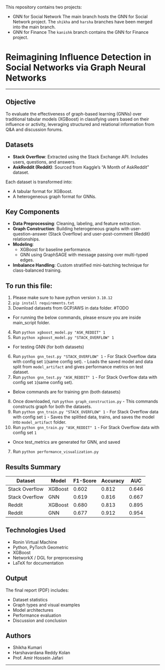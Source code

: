 This repository contains two projects:
- GNN for Social Network
The main branch hosts the GNN for Social Network project.
The `shikha` and `harsha` branches have been merged into the main branch.
- GNN for Finance
The `kanishk` branch contains the GNN for Finance project.

# Reimagining Influence Detection in Social Networks via Graph Neural Networks

---

## Objective

To evaluate the effectiveness of graph-based learning (GNNs) over traditional tabular models (XGBoost) in classifying users based on their influence or activity, leveraging structured and relational information from Q&A and discussion forums.

## Datasets

- **Stack Overflow**: Extracted using the Stack Exchange API. Includes users, questions, and answers.
- **AskReddit (Reddit)**: Sourced from Kaggle’s “A Month of AskReddit” dataset.

Each dataset is transformed into:
- A tabular format for XGBoost.
- A heterogeneous graph format for GNNs.

## Key Components

- **Data Preprocessing**: Cleaning, labeling, and feature extraction.
- **Graph Construction**: Building heterogeneous graphs with user-question-answer (Stack Overflow) and user-post-comment (Reddit) relationships.
- **Modeling**:
  - XGBoost for baseline performance.
  - GNN using GraphSAGE with message passing over multi-typed edges.
- **Imbalance Handling**: Custom stratified mini-batching technique for class-balanced training.

## To run this file:
1. Please make sure to have python version `3.10.12`
2. `pip install requirements.txt`
3. Download datasets from GCP/AWS in data folder. #TODO

- For running the below commands, please ensure you are inside main_script folder.
4. Run `python xgboost_model.py "ASK_REDDIT" 1`
5. Run `python xgboost_model.py "STACK_OVERFLOW" 1`

- For testing GNN (for both datasets)
6. Run `python gnn_test.py "STACK_OVERFLOW" 1` - For Stack Overflow data with config set `1`(same config set). - Loads the saved model and data split from `model_artifact` and gives performance metrics on test dataset.
7. Run `python gnn_test.py "ASK_REDDIT" 1` - For Stack Overflow data with config set `1`(same config set).

- Below commands are for training gnn (both datasets)
8. Once downloaded, run `python graph_construction.py` - This commands constructs graph for both the datasets.
9. Run `python gnn_train.py "STACK_OVERFLOW" 1` - For Stack Overflow data with config set `1` - Saves the splitted data, trains, and saves the model into  `model_artifact` folder.
10. Run `python gnn_train.py "ASK_REDDIT" 1` - For Stack Overflow data with config set `1`

- Once test_metrics are generated for GNN, and saved
7. Run `python performance_visualization.py`

## Results Summary

| Dataset        | Model     | F1-Score | Accuracy | AUC   |
|----------------|-----------|----------|----------|--------|
| Stack Overflow | XGBoost   | 0.602    | 0.812    | 0.646 |
| Stack Overflow | GNN       | 0.619    | 0.816    | 0.667 |
| Reddit         | XGBoost   | 0.680    | 0.813    | 0.895 |
| Reddit         | GNN       | 0.677    | 0.912    | 0.954 |

## Technologies Used

- Ronin Virtual Machine
- Python, PyTorch Geometric
- XGBoost
- NetworkX / DGL for preprocessing
- LaTeX for documentation

## Output

The final report (PDF) includes:
- Dataset statistics
- Graph types and visual examples
- Model architectures
- Performance evaluation
- Discussion and conclusion

## Authors

- Shikha Kumari 
- Harshavardana Reddy Kolan   
- Prof. Amir Hossein Jafari

---

